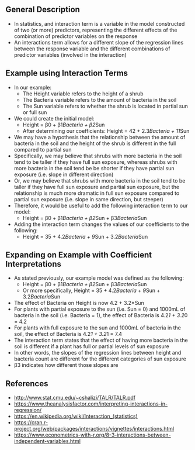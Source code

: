 ## General Description
- In statistics, and interaction term is a variable in the model constructed of two (or more) predictors, representing the different effects of the combination of predictor variables on the response
- An interactions term allows for a different slope of the regression lines between the response variable and the different combinations of predictor variables (involved in the interaction)

## Example using Interaction Terms
- In our example:
	- The Height variable refers to the height of a shrub
	- The Bacteria variable refers to the amount of bacteria in the soil
	- The Sun variable refers to whether the shrub is located in partial sun or full sun
- We could create the initial model:
	- Height = β0 + β1*Bacteria + β2*Sun
	- After determining our coefficients: Height = 42 + 2.3*Bacteria + 11*Sun
- We may have a hypothesis that the relationship between the amount of bacteria in the soil and the height of the shrub is different in the full compared to partial sun
- Specifically, we may believe that shrubs with more bacteria in the soil tend to be taller if they have full sun exposure, whereas shrubs with more bacteria in the soil tend be be shorter if they have partial sun exposure (i.e. slope in different direction)
- Or, we may believe that shrubs with more bacteria in the soil tend to be taller if they have full sun exposure and partial sun exposure, but the relationship is much more dramatic in full sun exposure compared to partial sun exposure (i.e. slope in same direction, but steeper)
- Therefore, it would be useful to add the following interaction term to our model:
	- Height = β0 + β1*Bacteria + β2*Sun + β3*Bacteria*Sun
- Adding the interaction term changes the values of our coefficients to the following:
	- Height = 35 + 4.2*Bacteria + 9*Sun + 3.2*Bacteria*Sun

## Expanding on Example with Coefficient Interpretations
- As stated previously, our example model was defined as the following:
	- Height = β0 + β1*Bacteria + β2*Sun + β3*Bacteria*Sun
	- Or more specifically, Height = 35 + 4.2*Bacteria + 9*Sun + 3.2*Bacteria*Sun
- The effect of Bacteria on Height is now 4.2 + 3.2*Sun
- For plants with partial exposure to the sun (i.e. Sun = 0) and 1000mL of bacteria in the soil (i.e. Bacteria = 1), the effect of Bacteria is 4.2*1 + 3.2*0 = 4.2
- For plants with full exposure to the sun and 1000mL of bacteria in the soil, the effect of Bacteria is 4.2*1 + 3.2*1 = 7.4
- The interaction term states that the effect of having more bacteria in the soil is different if a plant has full or partial levels of sun exposure
- In other words, the slopes of the regression lines between height and bacteria count are different for the different categories of sun exposure
- β3 indicates how different those slopes are

## References
- http://www.stat.cmu.edu/~cshalizi/TALR/TALR.pdf
- https://www.theanalysisfactor.com/interpreting-interactions-in-regression/
- https://en.wikipedia.org/wiki/Interaction_(statistics)
- https://cran.r-project.org/web/packages/interactions/vignettes/interactions.html
- https://www.econometrics-with-r.org/8-3-interactions-between-independent-variables.html
